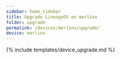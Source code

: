 ```yaml
---
sidebar: home_sidebar
title: Upgrade LineageOS on merlinx
folder: upgrade
permalink: /devices/merlinx/upgrade/
device: merlinx
---
```

{% include templates/device_upgrade.md %}
